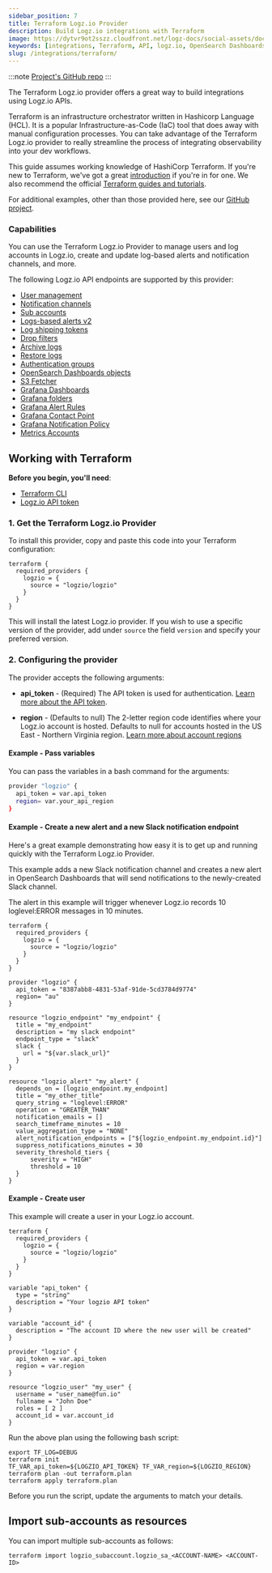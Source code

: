 ```yaml
---
sidebar_position: 7
title: Terraform Logz.io Provider
description: Build Logz.io integrations with Terraform 
image: https://dytvr9ot2sszz.cloudfront.net/logz-docs/social-assets/docs-social.jpg
keywords: [integrations, Terraform, API, logz.io, OpenSearch Dashboards, GitHub]
slug: /integrations/terraform/
---
```


:::note
[Project's GitHub repo](https://github.com/logzio/logzio_terraform_provider/)
:::

The Terraform Logz.io provider offers a great way to build integrations using Logz.io APIs.

Terraform is an infrastructure orchestrator written in Hashicorp Language (HCL). It is a popular Infrastructure-as-Code (IaC) tool that does away with manual configuration processes. You can take advantage of the Terraform Logz.io provider to really streamline the process of integrating observability into your dev workflows.

This guide assumes working knowledge of HashiCorp Terraform. If you're new to Terraform, we've got a great [introduction](https://logz.io/blog/terraform-vs-ansible-vs-puppet/) if you're in for one. We also recommend the official [Terraform guides and tutorials](https://www.terraform.io/guides/index.html).

For additional examples, other than those provided here, see our [GitHub project](https://github.com/logzio/logzio_terraform_provider/tree/master/examples).

### Capabilities

You can use the Terraform Logz.io Provider to manage users and log accounts in Logz.io, create and update log-based alerts and notification channels, and more.

The following Logz.io API endpoints are supported by this provider:

* [User management](https://github.com/logzio/terraform-provider-logzio/tree/master/examples/user)
* [Notification channels](https://github.com/logzio/terraform-provider-logzio/tree/master/examples/grafana_notification_policy)
* [Sub accounts](https://github.com/logzio/terraform-provider-logzio/tree/master/examples/subaccount)
* [Logs-based alerts v2](https://github.com/logzio/terraform-provider-logzio/tree/master/examples/alert_v2)
* [Log shipping tokens](https://github.com/logzio/terraform-provider-logzio/tree/master/examples/log_shipping_token)
* [Drop filters](https://github.com/logzio/terraform-provider-logzio/tree/master/examples/drop_filter)
* [Archive logs](https://github.com/logzio/terraform-provider-logzio/tree/master/examples/archive_logs)
* [Restore logs](https://github.com/logzio/terraform-provider-logzio/tree/master/examples/restore_logs)
* [Authentication groups](https://github.com/logzio/terraform-provider-logzio/tree/master/examples/authentication_groups)
* [OpenSearch Dashboards objects](https://github.com/logzio/terraform-provider-logzio/tree/master/examples/kibana_object)
* [S3 Fetcher](https://github.com/logzio/terraform-provider-logzio/tree/master/examples/s3_fetcher)
* [Grafana Dashboards](https://github.com/logzio/terraform-provider-logzio/tree/master/examples/grafana_dashoboard)
* [Grafana folders](https://github.com/logzio/terraform-provider-logzio/tree/master/examples/grafana_folder)
* [Grafana Alert Rules](https://github.com/logzio/terraform-provider-logzio/tree/master/examples/grafana_alert_rule)
* [Grafana Contact Point](https://github.com/logzio/terraform-provider-logzio/tree/master/examples/grafana_contact_point)
* [Grafana Notification Policy](https://github.com/logzio/terraform-provider-logzio/tree/master/examples/grafana_notification_policy)
* [Metrics Accounts](https://github.com/logzio/terraform-provider-logzio/tree/master/examples/metrics_account)

## Working with Terraform

**Before you begin, you'll need**:

* [Terraform CLI](https://learn.hashicorp.com/tutorials/terraform/install-cli)
* [Logz.io API token](https://app.logz.io/#/dashboard/settings/manage-tokens/api)

### 1. Get the Terraform Logz.io Provider

To install this provider, copy and paste this code into your Terraform configuration:

```hcl
terraform {
  required_providers {
    logzio = {
      source = "logzio/logzio"
    }
  }
}
```

This will install the latest Logz.io provider.
If you wish to use a specific version of the provider, add under `source` the field `version` and specify your preferred version.


### 2. Configuring the provider

The provider accepts the following arguments:

* **api_token** - (Required) The API token is used for authentication. [Learn more about the API token](https://docs.logz.io/docs/user-guide/admin/authentication-tokens/api-tokens/).

* **region** - (Defaults to null) The 2-letter region code identifies where your Logz.io account is hosted.
Defaults to null for accounts hosted in the US East - Northern Virginia region. [Learn more about account regions](https://docs.logz.io/docs/user-guide/admin/hosting-regions/account-region/)


<h4 id="#example1">Example - Pass variables</h4>

You can pass the variables in a bash command for the arguments:

```bash
provider "logzio" {
  api_token = var.api_token
  region= var.your_api_region
}
```


<h4 id="#example3">Example - Create a new alert and a new Slack notification endpoint</h4>


Here's a great example demonstrating how easy it is to get up and running quickly with the Terraform Logz.io Provider.

This example adds a new Slack notification channel and creates a new alert in OpenSearch Dashboards that will send notifications to the newly-created Slack channel.

The alert in this example will trigger whenever Logz.io records 10 loglevel:ERROR messages in 10 minutes.

```
terraform {
  required_providers {
    logzio = {
      source = "logzio/logzio"
    }
  }
}

provider "logzio" {
  api_token = "8387abb8-4831-53af-91de-5cd3784d9774"
  region= "au"
}

resource "logzio_endpoint" "my_endpoint" {
  title = "my_endpoint"
  description = "my slack endpoint"
  endpoint_type = "slack"
  slack {
    url = "${var.slack_url}"
  }
}

resource "logzio_alert" "my_alert" {
  depends_on = [logzio_endpoint.my_endpoint]
  title = "my_other_title"
  query_string = "loglevel:ERROR"
  operation = "GREATER_THAN"
  notification_emails = []
  search_timeframe_minutes = 10
  value_aggregation_type = "NONE"
  alert_notification_endpoints = ["${logzio_endpoint.my_endpoint.id}"]
  suppress_notifications_minutes = 30
  severity_threshold_tiers {
      severity = "HIGH"
      threshold = 10
  }
}
```


<h4 id="#example3">Example - Create user</h4>

This example will create a user in your Logz.io account.

```
terraform {
  required_providers {
    logzio = {
      source = "logzio/logzio"
    }
  }
}

variable "api_token" {
  type = "string"
  description = "Your logzio API token"
}

variable "account_id" {
  description = "The account ID where the new user will be created"
}

provider "logzio" {
  api_token = var.api_token
  region = var.region
}

resource "logzio_user" "my_user" {
  username = "user_name@fun.io"
  fullname = "John Doe"
  roles = [ 2 ]
  account_id = var.account_id
}
```

Run the above plan using the following bash script:

```
export TF_LOG=DEBUG
terraform init
TF_VAR_api_token=${LOGZIO_API_TOKEN} TF_VAR_region=${LOGZIO_REGION} terraform plan -out terraform.plan
terraform apply terraform.plan
```

Before you run the script, update the arguments to match your details.

## Import sub-accounts as resources 

You can import multiple sub-accounts as follows:

```
terraform import logzio_subaccount.logzio_sa_<ACCOUNT-NAME> <ACCOUNT-ID>
```
